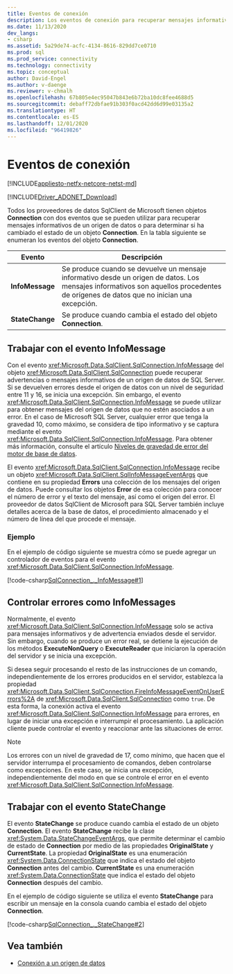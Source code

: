 ```yaml
---
title: Eventos de conexión
description: Los eventos de conexión para recuperar mensajes informativos de un origen de datos y determinar si se cambia su estado.
ms.date: 11/13/2020
dev_langs:
- csharp
ms.assetid: 5a29de74-acfc-4134-8616-829dd7ce0710
ms.prod: sql
ms.prod_service: connectivity
ms.technology: connectivity
ms.topic: conceptual
author: David-Engel
ms.author: v-daenge
ms.reviewer: v-chmalh
ms.openlocfilehash: 67b805e4ec95047b843e6b72ba10dc8fee4688d5
ms.sourcegitcommit: debaff72dbfae91b303f0acd42dd6d99e03135a2
ms.translationtype: HT
ms.contentlocale: es-ES
ms.lasthandoff: 12/01/2020
ms.locfileid: "96419826"
---
```

# <a name="connection-events"></a>Eventos de conexión

[!INCLUDE[appliesto-netfx-netcore-netst-md](../../includes/appliesto-netfx-netcore-netst-md.md)]

[!INCLUDE[Driver_ADONET_Download](../../includes/driver_adonet_download.md)]

Todos los proveedores de datos SqlClient de Microsoft tienen objetos **Connection** con dos eventos que se pueden utilizar para recuperar mensajes informativos de un origen de datos o para determinar si ha cambiado el estado de un objeto **Connection**. En la tabla siguiente se enumeran los eventos del objeto **Connection**.

|Evento|Descripción|  
|-----------|-----------------|  
|**InfoMessage**|Se produce cuando se devuelve un mensaje informativo desde un origen de datos. Los mensajes informativos son aquellos procedentes de orígenes de datos que no inician una excepción.|  
|**StateChange**|Se produce cuando cambia el estado del objeto **Connection**.|  

## <a name="working-with-the-infomessage-event"></a>Trabajar con el evento InfoMessage

Con el evento <xref:Microsoft.Data.SqlClient.SqlConnection.InfoMessage> del objeto <xref:Microsoft.Data.SqlClient.SqlConnection> puede recuperar advertencias o mensajes informativos de un origen de datos de SQL Server. Si se devuelven errores desde el origen de datos con un nivel de seguridad entre 11 y 16, se inicia una excepción. Sin embargo, el evento <xref:Microsoft.Data.SqlClient.SqlConnection.InfoMessage> se puede utilizar para obtener mensajes del origen de datos que no estén asociados a un error. En el caso de Microsoft SQL Server, cualquier error que tenga la gravedad 10, como máximo, se considera de tipo informativo y se captura mediante el evento <xref:Microsoft.Data.SqlClient.SqlConnection.InfoMessage>. Para obtener más información, consulte el artículo [Niveles de gravedad de error del motor de base de datos](/sql/relational-databases/errors-events/database-engine-error-severities).

El evento <xref:Microsoft.Data.SqlClient.SqlConnection.InfoMessage> recibe un objeto <xref:Microsoft.Data.SqlClient.SqlInfoMessageEventArgs> que contiene en su propiedad **Errors** una colección de los mensajes del origen de datos. Puede consultar los objetos **Error** de esa colección para conocer el número de error y el texto del mensaje, así como el origen del error. El proveedor de datos SqlClient de Microsoft para SQL Server también incluye detalles acerca de la base de datos, el procedimiento almacenado y el número de línea del que procede el mensaje.

### <a name="example"></a>Ejemplo

En el ejemplo de código siguiente se muestra cómo se puede agregar un controlador de eventos para el evento <xref:Microsoft.Data.SqlClient.SqlConnection.InfoMessage>.

[!code-csharp[SqlConnection_._InfoMessage#1](~/../sqlclient/doc/samples/SqlConnection_InfoMessage_StateChange.cs#1)]

## <a name="handling-errors-as-infomessages"></a>Controlar errores como InfoMessages

Normalmente, el evento <xref:Microsoft.Data.SqlClient.SqlConnection.InfoMessage> solo se activa para mensajes informativos y de advertencia enviados desde el servidor. Sin embargo, cuando se produce un error real, se detiene la ejecución de los métodos **ExecuteNonQuery** o **ExecuteReader** que iniciaron la operación del servidor y se inicia una excepción.

Si desea seguir procesando el resto de las instrucciones de un comando, independientemente de los errores producidos en el servidor, establezca la propiedad <xref:Microsoft.Data.SqlClient.SqlConnection.FireInfoMessageEventOnUserErrors%2A> de <xref:Microsoft.Data.SqlClient.SqlConnection> como `true`. De esta forma, la conexión activa el evento <xref:Microsoft.Data.SqlClient.SqlConnection.InfoMessage> para errores, en lugar de iniciar una excepción e interrumpir el procesamiento. La aplicación cliente puede controlar el evento y reaccionar ante las situaciones de error.

> [!NOTE]
> Los errores con un nivel de gravedad de 17, como mínimo, que hacen que el servidor interrumpa el procesamiento de comandos, deben controlarse como excepciones. En este caso, se inicia una excepción, independientemente del modo en que se controle el error en el evento <xref:Microsoft.Data.SqlClient.SqlConnection.InfoMessage>.

## <a name="working-with-the-statechange-event"></a>Trabajar con el evento StateChange

El evento **StateChange** se produce cuando cambia el estado de un objeto **Connection**. El evento **StateChange** recibe la clase <xref:System.Data.StateChangeEventArgs>, que permite determinar el cambio de estado de **Connection** por medio de las propiedades **OriginalState** y **CurrentState**. La propiedad **OriginalState** es una enumeración <xref:System.Data.ConnectionState> que indica el estado del objeto **Connection** antes del cambio. **CurrentState** es una enumeración <xref:System.Data.ConnectionState> que indica el estado del objeto **Connection** después del cambio.

En el ejemplo de código siguiente se utiliza el evento **StateChange** para escribir un mensaje en la consola cuando cambia el estado del objeto **Connection**.

[!code-csharp[SqlConnection_._StateChange#2](~/../sqlclient/doc/samples/SqlConnection_InfoMessage_StateChange.cs#2)]

## <a name="see-also"></a>Vea también

- [Conexión a un origen de datos](connecting-to-data-source.md)
